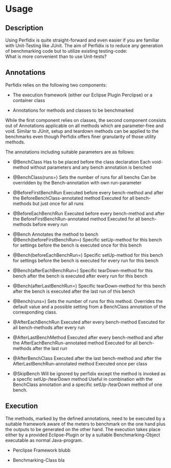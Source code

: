 <!--
~~
~~ Copyright (c) 2011, University of Konstanz, Distributed Systems Group
~~ All rights reserved.
~~
~~ Redistribution and use in source and binary forms, with or without
~~ modification, are permitted provided that the following conditions are met:
~~     * Redistributions of source code must retain the above copyright
~~       notice, this list of conditions and the following disclaimer.
~~     * Redistributions in binary form must reproduce the above copyright
~~       notice, this list of conditions and the following disclaimer in the
~~       documentation and/or other materials provided with the distribution.
~~     * Neither the name of the University of Konstanz nor the
~~       names of its contributors may be used to endorse or promote products
~~       derived from this software without specific prior written permission.
~~
~~ THIS SOFTWARE IS PROVIDED BY THE COPYRIGHT HOLDERS AND CONTRIBUTORS "AS IS" AND
~~ ANY EXPRESS OR IMPLIED WARRANTIES, INCLUDING, BUT NOT LIMITED TO, THE IMPLIED
~~ WARRANTIES OF MERCHANTABILITY AND FITNESS FOR A PARTICULAR PURPOSE ARE
~~ DISCLAIMED. IN NO EVENT SHALL <COPYRIGHT HOLDER> BE LIABLE FOR ANY
~~ DIRECT, INDIRECT, INCIDENTAL, SPECIAL, EXEMPLARY, OR CONSEQUENTIAL DAMAGES
~~ (INCLUDING, BUT NOT LIMITED TO, PROCUREMENT OF SUBSTITUTE GOODS OR SERVICES;
~~ LOSS OF USE, DATA, OR PROFITS; OR BUSINESS INTERRUPTION) HOWEVER CAUSED AND
~~ ON ANY THEORY OF LIABILITY, WHETHER IN CONTRACT, STRICT LIABILITY, OR TORT
~~ (INCLUDING NEGLIGENCE OR OTHERWISE) ARISING IN ANY WAY OUT OF THE USE OF THIS
~~ SOFTWARE, EVEN IF ADVISED OF THE POSSIBILITY OF SUCH DAMAGE.
~~
-->

Usage
==========

Description
--------

Using Perfidix is quite straight-forward and even easier if you are familiar with Unit-Testing like JUnit.
The aim of Perfidix is to reduce any generation of benchmarking code but to utilize existing testing-code:\
What is more convenient than to use Unit-tests?

Annotations
----------

Perfidix relies on the following two components:

* The execution framework (either our Eclipse Plugin Perclipse) or a container class

* Annotations for methods and classes to be benchmarked

While the first component relies on classes, the second component consists out of Annotations 
applicable on all methods which are parameter-free and void. Similar to JUnit, setup and teardown methods
can be applied to the benchmarks even though Perfidix offers finer granularity of those utility methods.

The annotations including suitable parameters are as follows:

* @BenchClass
 Has to be placed before the class declaration
Each void-method without parameters and any bench annotation is benched

* @BenchClass(runs=)
 Sets the number of runs for all benchs
Can be overridden by the Bench-annotation with own run-parameter

* @BeforeFirstBenchRun
Executed before every bench-method and after the BeforeBenchClass-annotated method
Executed for all bench-methods but just once for all runs

* @BeforeEachBenchRun
 Executed before every bench-method and after the BeforeFirstBenchRun-annotated method
 Executed for all bench-methods before every run

* @Bench
Annotates the method to bench
@Bench(beforeFirstBenchRun=)
Specific setUp-method for this bench for settings before the bench
is executed once for this bench

* @Bench(beforeEachBenchRun=)
Specific setUp-method for this bench for settings before the bench
is executed for every run for this bench

* @Bench(afterEachBenchRun=)
Specific tearDown-method for this bench after the bench
is executed after every run for this bench

* @Bench(afterLastBenchRun=)
Specific tearDown-method for this bench after the bench
is executed after the last run of this bench

* @Bench(runs=)
Sets the number of runs for this method.
Overrides the default value and a possible setting from a BenchClass annotation of the corresponding class.

* @AfterEachBenchRun
Executed after every bench-method
Executed for all bench-methods after every run

* @AfterLastBenchMethod
Executed after every bench-method and after the AfterEachBenchRun-annotated method
Executed for all bench-methods after the last run

* @AfterBenchClass
Executed after the last bench-method and after the AfterLastBenchRun-annotated method
Executed once per class

* @SkipBench
Will be ignored by perfidix except the method is invoked as a specfic setUp-/tearDown method
Useful in combination with the BenchClass annotation and a specific setUp-/tearDown method of one bench.

Execution
----------

The methods, marked by the defined annotations, need to be executed by a suitable framework aware of the meters to benchmark on the one hand plus the outputs to be generated on the other hand. The execution takes place either by a provided Eclipse-Plugin or by a suitable Benchmarking-Object executable as normal Java-program.

* Perclipse Framework
blubb

* Benchmarking-Class
bla

 